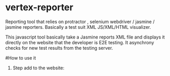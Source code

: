 # vertex-reporter
Reporting tool that relies on protractor , selenium webdriver / jasmine / jasmine reporters. Basically a test suit XML JS/XML/HTML visualizer.


This javascript tool basically take a Jasmine reports XML file and displays it directly on the website that the developer is E2E testing.
It asynchrony checks for new test results from the testing server.


#How to use it
1. Step add to the website:
<script src="vertex-reporter.js"> 

2. Inside configure the URL where the jasmine-reporters output XML fiel is generated (usually on a http server)


#Stack
Jasmine > Protractor > Jasmine Reports to XML > Vertex-Reporter

on
Selenium WebDriver

#TUTORIAL
1. Install the selenium webdriver


2. Install protractor

3. Install jasmine-reporters

4. Setup the XML output folder to be in /var/www so that the website can access it (for exampel install apache or run python -m SimpleHTTPServer 8080 in the folder)

5. Add Vertex-reporter to your website

6. enjoy live e2e test reports :)




